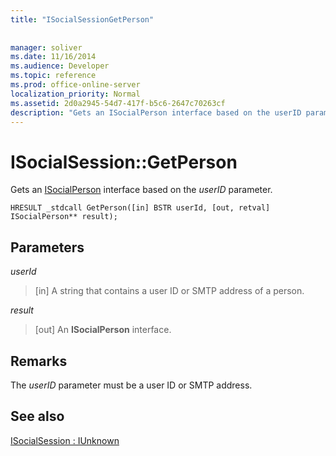 ```yaml
---
title: "ISocialSessionGetPerson"
 
 
manager: soliver
ms.date: 11/16/2014
ms.audience: Developer
ms.topic: reference
ms.prod: office-online-server
localization_priority: Normal
ms.assetid: 2d0a2945-54d7-417f-b5c6-2647c70263cf
description: "Gets an ISocialPerson interface based on the userID parameter."
---
```


# ISocialSession::GetPerson

Gets an [ISocialPerson](isocialpersoniunknown.md) interface based on the  _userID_ parameter. 
  
```
HRESULT _stdcall GetPerson([in] BSTR userId, [out, retval] ISocialPerson** result);
```

## Parameters

 _userId_
  
> [in] A string that contains a user ID or SMTP address of a person.
    
 _result_
  
> [out] An **ISocialPerson** interface. 
    
## Remarks

The  _userID_ parameter must be a user ID or SMTP address. 
  
## See also



[ISocialSession : IUnknown](isocialsessioniunknown.md)

